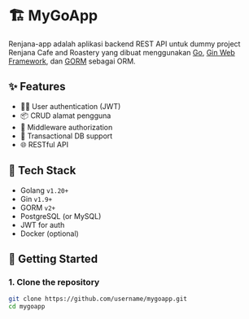 # 🏗️ MyGoApp

Renjana-app adalah aplikasi backend REST API untuk dummy project Renjana Cafe and Roastery yang dibuat menggunakan [Go](https://golang.org/), [Gin Web Framework](https://github.com/gin-gonic/gin), dan [GORM](https://gorm.io/) sebagai ORM.

## ✨ Features

- 🧑‍💼 User authentication (JWT)
- 📦 CRUD alamat pengguna
- 🔐 Middleware authorization
- 🧾 Transactional DB support
- 🌐 RESTful API

## 🧱 Tech Stack

- Golang `v1.20+`
- Gin `v1.9+`
- GORM `v2+`
- PostgreSQL (or MySQL)
- JWT for auth
- Docker (optional)

## 🚀 Getting Started

### 1. Clone the repository

```bash
git clone https://github.com/username/mygoapp.git
cd mygoapp
